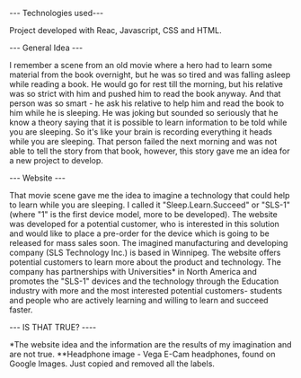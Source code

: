 --- Technologies used---

Project developed with Reac, Javascript, CSS and HTML.

--- General Idea ---

I remember a scene from an old movie where a hero had to learn some material from the book overnight, but he was so tired and was falling asleep while 
reading a book. He would go for rest till the morning, but his relative was so strict with him and pushed him to read the book anyway. And that person 
was so smart - he ask his relative to help him and read the book to him while he is sleeping. He was joking but sounded so seriously that he know a 
theory saying that
it is possible to learn information to be told while you are sleeping. So it's like your brain is recording everything it heads while you are sleeping. 
That person failed the next morning and was not able to tell the story from that book, however, this story gave me an idea for a new project to develop.

--- Website ---

That movie scene gave me the idea to imagine a technology that could help to learn while you are sleeping. I called it "Sleep.Learn.Succeed" or "SLS-1" 
(where "1" is the first device model, more to be developed). The website was developed for a potential customer, who is interested in this solution and 
would like to place a pre-order for the device which is going to be released for mass sales soon. The imagined manufacturing and developing company (SLS 
Technology Inc.) is based in Winnipeg. 
The website offers potential customers to learn more about the product and technology. The company has partnerships with Universities* in North America 
and promotes the "SLS-1" devices and the technology through the Education industry with more and the most interested potential customers- students and 
people who are actively learning and willing to learn and succeed faster.

--- IS THAT TRUE? ----

*The website idea and the information are the results of my imagination and are not true.
**Headphone image - Vega E-Cam headphones, found on Google Images. Just copied and removed all the labels.


